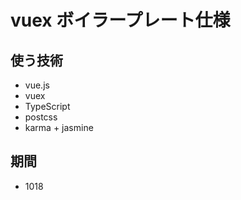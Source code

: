# vuex ボイラープレート仕様

## 使う技術

- vue.js
- vuex
- TypeScript
- postcss
- karma + jasmine

## 期間

- 1018
